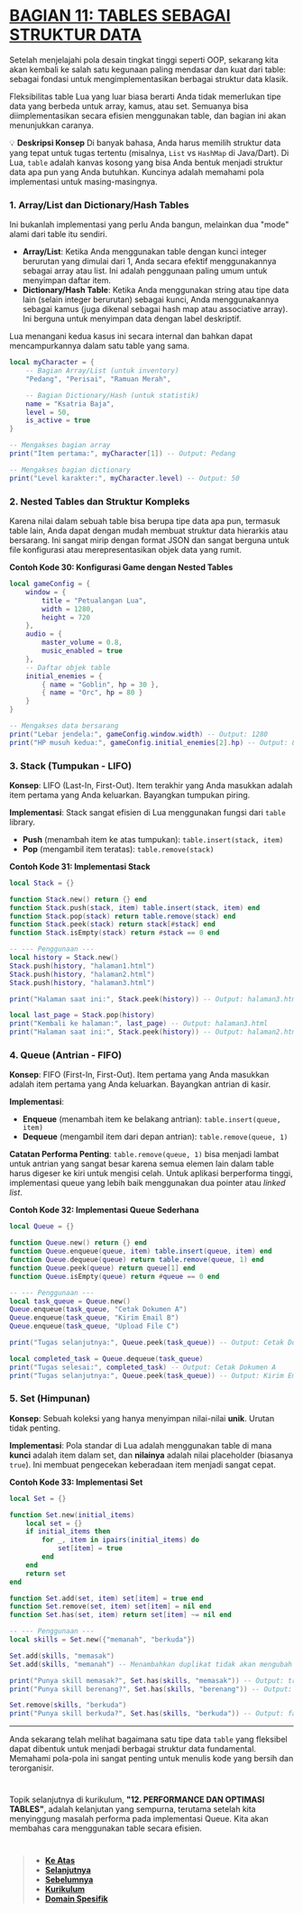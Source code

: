 # **[BAGIAN 11: TABLES SEBAGAI STRUKTUR DATA][0]**

Setelah menjelajahi pola desain tingkat tinggi seperti OOP, sekarang kita akan kembali ke salah satu kegunaan paling mendasar dan kuat dari table: sebagai fondasi untuk mengimplementasikan berbagai struktur data klasik.

Fleksibilitas table Lua yang luar biasa berarti Anda tidak memerlukan tipe data yang berbeda untuk array, kamus, atau set. Semuanya bisa diimplementasikan secara efisien menggunakan table, dan bagian ini akan menunjukkan caranya.

💡 **Deskripsi Konsep**
Di banyak bahasa, Anda harus memilih struktur data yang tepat untuk tugas tertentu (misalnya, `List` vs `HashMap` di Java/Dart). Di Lua, `table` adalah kanvas kosong yang bisa Anda bentuk menjadi struktur data apa pun yang Anda butuhkan. Kuncinya adalah memahami pola implementasi untuk masing-masingnya.

### **1. Array/List dan Dictionary/Hash Tables**

Ini bukanlah implementasi yang perlu Anda bangun, melainkan dua "mode" alami dari table itu sendiri.

- **Array/List**: Ketika Anda menggunakan table dengan kunci integer berurutan yang dimulai dari 1, Anda secara efektif menggunakannya sebagai array atau list. Ini adalah penggunaan paling umum untuk menyimpan daftar item.
- **Dictionary/Hash Table**: Ketika Anda menggunakan string atau tipe data lain (selain integer berurutan) sebagai kunci, Anda menggunakannya sebagai kamus (juga dikenal sebagai hash map atau associative array). Ini berguna untuk menyimpan data dengan label deskriptif.

Lua menangani kedua kasus ini secara internal dan bahkan dapat mencampurkannya dalam satu table yang sama.

```lua
local myCharacter = {
    -- Bagian Array/List (untuk inventory)
    "Pedang", "Perisai", "Ramuan Merah",

    -- Bagian Dictionary/Hash (untuk statistik)
    name = "Ksatria Baja",
    level = 50,
    is_active = true
}

-- Mengakses bagian array
print("Item pertama:", myCharacter[1]) -- Output: Pedang

-- Mengakses bagian dictionary
print("Level karakter:", myCharacter.level) -- Output: 50
```

### **2. Nested Tables dan Struktur Kompleks**

Karena nilai dalam sebuah table bisa berupa tipe data apa pun, termasuk table lain, Anda dapat dengan mudah membuat struktur data hierarkis atau bersarang. Ini sangat mirip dengan format JSON dan sangat berguna untuk file konfigurasi atau merepresentasikan objek data yang rumit.

**Contoh Kode 30: Konfigurasi Game dengan Nested Tables**

```lua
local gameConfig = {
    window = {
        title = "Petualangan Lua",
        width = 1280,
        height = 720
    },
    audio = {
        master_volume = 0.8,
        music_enabled = true
    },
    -- Daftar objek table
    initial_enemies = {
        { name = "Goblin", hp = 30 },
        { name = "Orc", hp = 80 }
    }
}

-- Mengakses data bersarang
print("Lebar jendela:", gameConfig.window.width) -- Output: 1280
print("HP musuh kedua:", gameConfig.initial_enemies[2].hp) -- Output: 80
```

### **3. Stack (Tumpukan - LIFO)**

**Konsep**: LIFO (Last-In, First-Out). Item terakhir yang Anda masukkan adalah item pertama yang Anda keluarkan. Bayangkan tumpukan piring.

**Implementasi**: Stack sangat efisien di Lua menggunakan fungsi dari `table` library.

- **Push** (menambah item ke atas tumpukan): `table.insert(stack, item)`
- **Pop** (mengambil item teratas): `table.remove(stack)`

**Contoh Kode 31: Implementasi Stack**

```lua
local Stack = {}

function Stack.new() return {} end
function Stack.push(stack, item) table.insert(stack, item) end
function Stack.pop(stack) return table.remove(stack) end
function Stack.peek(stack) return stack[#stack] end
function Stack.isEmpty(stack) return #stack == 0 end

-- --- Penggunaan ---
local history = Stack.new()
Stack.push(history, "halaman1.html")
Stack.push(history, "halaman2.html")
Stack.push(history, "halaman3.html")

print("Halaman saat ini:", Stack.peek(history)) -- Output: halaman3.html

local last_page = Stack.pop(history)
print("Kembali ke halaman:", last_page) -- Output: halaman3.html
print("Halaman saat ini:", Stack.peek(history)) -- Output: halaman2.html
```

### **4. Queue (Antrian - FIFO)**

**Konsep**: FIFO (First-In, First-Out). Item pertama yang Anda masukkan adalah item pertama yang Anda keluarkan. Bayangkan antrian di kasir.

**Implementasi**:

- **Enqueue** (menambah item ke belakang antrian): `table.insert(queue, item)`
- **Dequeue** (mengambil item dari depan antrian): `table.remove(queue, 1)`

**Catatan Performa Penting**: `table.remove(queue, 1)` bisa menjadi lambat untuk antrian yang sangat besar karena semua elemen lain dalam table harus digeser ke kiri untuk mengisi celah. Untuk aplikasi berperforma tinggi, implementasi queue yang lebih baik menggunakan dua pointer atau _linked list_.

**Contoh Kode 32: Implementasi Queue Sederhana**

```lua
local Queue = {}

function Queue.new() return {} end
function Queue.enqueue(queue, item) table.insert(queue, item) end
function Queue.dequeue(queue) return table.remove(queue, 1) end
function Queue.peek(queue) return queue[1] end
function Queue.isEmpty(queue) return #queue == 0 end

-- --- Penggunaan ---
local task_queue = Queue.new()
Queue.enqueue(task_queue, "Cetak Dokumen A")
Queue.enqueue(task_queue, "Kirim Email B")
Queue.enqueue(task_queue, "Upload File C")

print("Tugas selanjutnya:", Queue.peek(task_queue)) -- Output: Cetak Dokumen A

local completed_task = Queue.dequeue(task_queue)
print("Tugas selesai:", completed_task) -- Output: Cetak Dokumen A
print("Tugas selanjutnya:", Queue.peek(task_queue)) -- Output: Kirim Email B
```

### **5. Set (Himpunan)**

**Konsep**: Sebuah koleksi yang hanya menyimpan nilai-nilai **unik**. Urutan tidak penting.

**Implementasi**: Pola standar di Lua adalah menggunakan table di mana **kunci** adalah item dalam set, dan **nilainya** adalah nilai placeholder (biasanya `true`). Ini membuat pengecekan keberadaan item menjadi sangat cepat.

**Contoh Kode 33: Implementasi Set**

```lua
local Set = {}

function Set.new(initial_items)
    local set = {}
    if initial_items then
        for _, item in ipairs(initial_items) do
            set[item] = true
        end
    end
    return set
end

function Set.add(set, item) set[item] = true end
function Set.remove(set, item) set[item] = nil end
function Set.has(set, item) return set[item] ~= nil end

-- --- Penggunaan ---
local skills = Set.new({"memanah", "berkuda"})

Set.add(skills, "memasak")
Set.add(skills, "memanah") -- Menambahkan duplikat tidak akan mengubah apa pun

print("Punya skill memasak?", Set.has(skills, "memasak")) -- Output: true
print("Punya skill berenang?", Set.has(skills, "berenang")) -- Output: false

Set.remove(skills, "berkuda")
print("Punya skill berkuda?", Set.has(skills, "berkuda")) -- Output: false
```

---

Anda sekarang telah melihat bagaimana satu tipe data `table` yang fleksibel dapat dibentuk untuk menjadi berbagai struktur data fundamental. Memahami pola-pola ini sangat penting untuk menulis kode yang bersih dan terorganisir.

#

Topik selanjutnya di kurikulum, **"12. PERFORMANCE DAN OPTIMASI TABLES"**, adalah kelanjutan yang sempurna, terutama setelah kita menyinggung masalah performa pada implementasi Queue. Kita akan membahas cara menggunakan table secara efisien.

#

> - **[Ke Atas](#)**
> - **[Selanjutnya][selanjutnya]**
> - **[Sebelumnya][sebelumnya]**
> - **[Kurikulum][kurikulum]**
> - **[Domain Spesifik][domain]**

[domain]: ../../../../../../README.md
[kurikulum]: ../../../../README.md
[sebelumnya]: ../bagian-10/README.md
[selanjutnya]: ../bagian-12/README.md

<!----------------------------------------------------->

[0]: ../README.md
[1]: ../
[2]: ../
[3]: ../
[4]: ../
[5]: ../
[6]: ../
[7]: ../
[8]: ../
[9]: ../
[10]: ../
[11]: ../
[12]: ../
[13]: ../
[14]: ../
[15]: ../
[16]: ../
[17]: ../
[18]: ../

